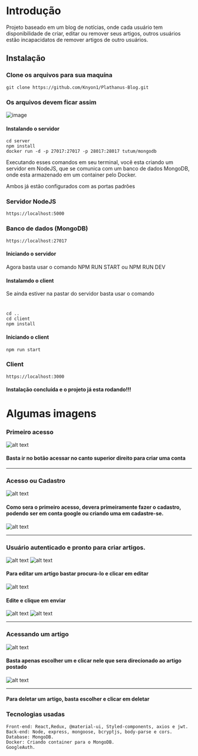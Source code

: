 # Introdução

Projeto baseado em um blog de notícias, onde cada usuário tem disponibilidade de criar, editar ou remover seus artigos, outros usuários estão incapacidatos de remover artigos de outro usuários.

## Instalação

### Clone os arquivos para sua maquína
    git clone https://github.com/Knyon1/Plathanus-Blog.git
    
### Os arquivos devem ficar assim
![image](https://user-images.githubusercontent.com/71739468/131248162-ae996da9-48ab-4f9e-92ac-8ab13951de83.png)

#### Instalando o servidor
    cd server
    npm install
    docker run -d -p 27017:27017 -p 28017:28017 tutum/mongodb
    
Executando esses comandos em seu terminal, você esta criando um servidor em NodeJS, que se comunica com um banco de dados MongoDB, onde esta armazenado em um container pelo Docker.

Ambos já estão configurados com as portas padrões

### Servidor NodeJS
    https://localhost:5000
    
### Banco de dados (MongoDB)
    https://localhost:27017

#### Iniciando o servidor

Agora basta usar o comando NPM RUN START ou NPM RUN DEV

#### Instalamdo o client

Se ainda estiver na pastar do servidor basta usar o comando
#
    cd ..
    cd client
    npm install

#### Iniciando o client
    npm run start
    
  
### Client
    https://localhost:3000



#### Instalação concluída e o projeto já esta rodando!!!

 
        

# Algumas imagens


### Primeiro acesso

![alt text](https://i.imgur.com/bmkxJ9V.png)

#### Basta ir no botão acessar no canto superior direito para criar uma conta
______________________________________________________________________________________________________

### Acesso ou Cadastro

![alt text](https://i.imgur.com/AMLWgJx.png)

#### Como sera o primeiro acesso, devera primeiramente fazer o cadastro, podendo ser em conta google ou criando uma em cadastre-se.

![alt text](https://i.imgur.com/Bc71BDD.png)
______________________________________________________________________________________________________

### Usuário autenticado e pronto para criar artigos.

![alt text](https://i.imgur.com/kgsXKEY.png)
![alt text](https://i.imgur.com/qifChDk.png)
#### Para editar um artigo bastar procura-lo e clicar em editar 

![alt text](https://i.imgur.com/GePQqJn.pn)
#### Edite e clique em enviar

![alt text](https://i.imgur.com/o0RgfLh.png)
![alt text](https://i.imgur.com/g6Pslw5.png)

______________________________________________________________________________________________________

### Acessando um artigo

![alt text](https://i.imgur.com/xtTe9Tk.png)

#### Basta apenas escolher um e clicar nele que sera direcionado ao artigo postado
![alt text](https://i.imgur.com/Zlvyhco.png)

______________________________________________________________________________________________________

#### Para deletar um artigo, basta escolher e clicar em deletar


### Tecnologias usadas
    Front-end: React,Redux, @material-ui, Styled-components, axios e jwt.
    Back-end: Node, express, mongoose, bcryptjs, body-parse e cors.
    Database: MongoDB.
    Docker: Criando container para o MongoDB.
    GoogleAuth.
    


